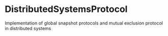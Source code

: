 # DistributedSystemsProtocol
Implementation of global snapshot protocols and mutual exclusion protocol in distributed systems
